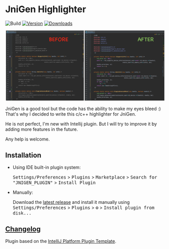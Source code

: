 # JniGen Highlighter

![Build](https://github.com/arissa34/JNIGEN_PLUGIN/workflows/Build/badge.svg)
[![Version](https://img.shields.io/jetbrains/plugin/v/18414-jnigen-highlighter.svg)](https://plugins.jetbrains.com/plugin/18414-jnigen-highlighter)
[![Downloads](https://img.shields.io/jetbrains/plugin/d/18414-jnigen-highlighter.svg)](https://plugins.jetbrains.com/plugin/18414-jnigen-highlighter)

![before_after](https://github.com/arissa34/JniGen-Plugin/blob/main/screens/JniGen_Screen.png?raw=true)

<!-- Plugin description -->
JniGen is a good tool but the code has the ability to make my eyes bleed :)
That's why I decided to write this c/c++ highlighter for JniGen.

He is not perfect, I'm new with Intellij plugin. But I will try to improve it by adding more features in the future.

Any help is welcome.
<!-- Plugin description end -->

## Installation

- Using IDE built-in plugin system:

  <kbd>Settings/Preferences</kbd> > <kbd>Plugins</kbd> > <kbd>Marketplace</kbd> > <kbd>Search for "JNIGEN_PLUGIN"</kbd> >
  <kbd>Install Plugin</kbd>

- Manually:

  Download the [latest release](https://github.com/arissa34/JNIGEN_PLUGIN/releases/latest) and install it manually using
  <kbd>Settings/Preferences</kbd> > <kbd>Plugins</kbd> > <kbd>⚙️</kbd> > <kbd>Install plugin from disk...</kbd>

[Changelog](CHANGELOG.md#section)
---
Plugin based on the [IntelliJ Platform Plugin Template][template].

[template]: https://github.com/JetBrains/intellij-platform-plugin-template
